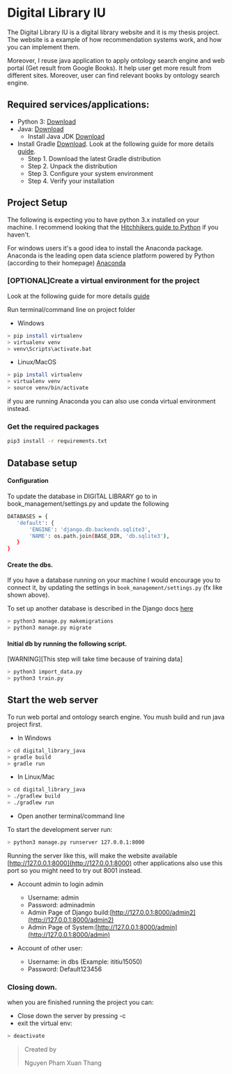 # Digital Library IU

The Digital Library IU is a digital library website and it is my thesis project.
The website is a example of how recommendation systems work, and how you can implement them.

Moreover, I reuse java application to apply ontology search engine and web portal
(Get result from Google Books). It help user get more result from different sites.
Moreover, user can find relevant books by ontology search engine.

## Required services/applications:

* Python 3: [Download](https://www.python.org/Downloads/) 
* Java: [Download](https://www.java.com/en/Download/)
    * Install Java JDK [Download](https://www.oracle.com/technetwork/java/javase/Downloads/jdk8-Downloads-2133151.html)
* Install Gradle [Download](https://gradle.org/releases/).
Look at the following guide for more details 
    [guide](https://youtu.be/_XcO_BujfeQ).
    * Step 1. Download the latest Gradle distribution
    * Step 2. Unpack the distribution
    * Step 3. Configure your system environment
    * Step 4. Verify your installation
    
## Project Setup

The following is expecting you to have python 3.x installed on your machine. I recommend
 looking that the [Hitchhikers guide to Python](http://docs.python-guide.org/en/latest/) if you 
 haven't.
 
 For windows users it's a good idea to install the Anaconda package. Anaconda is the leading open 
 data science platform powered by Python (according to their homepage) [Anaconda](https://www.continuum.io/Downloads)
 
### [OPTIONAL]Create a virtual environment for the project 

Look at the following guide for more details [guide](http://docs.python-guide.org/en/latest/dev/virtualenvs/#virtualenvironments-ref)

Run terminal/command line on project folder

* Windows

```bash
> pip install virtualenv
> virtualenv venv
> venv\Scripts\activate.bat
```

* Linux/MacOS

```bash
> pip install virtualenv
> virtualenv venv
> source venv/bin/activate
```

if you are running Anaconda you can also use conda virtual environment instead.

### Get the required packages

```bash
pip3 install -r requirements.txt
```

## Database setup

#### Configuration

To update the database in DIGITAL LIBRARY go to in book_management/settings.py 
and update the following 

```bash
DATABASES = {
   'default': {
       'ENGINE': 'django.db.backends.sqlite3',
       'NAME': os.path.join(BASE_DIR, 'db.sqlite3'),
   }
}
```

#### Create the dbs. 

If you have a database running on your machine I would encourage 
you to connect it, by updating the settings in `book_management/settings.py` (fx like shown above). 

To set up another database is described in the Django docs [here](https://docs.djangoproject.com/en/2.0/ref/databases/)

```bash
> python3 manage.py makemigrations
> python3 manage.py migrate
```

#### Initial db by running the following script. 

[WARNING][This step will take time because of training data]

```bash
> python3 import_data.py
> python3 train.py
```

## Start the web server

 To run web portal and ontology search engine.
 You mush build and run java project first.
 
 * In Windows
 
 ```bash
> cd digital_library_java
> gradle build
> gradle run
```

* In Linux/Mac

 ```bash
> cd digital_library_java
> ./gradlew build
> ./gradlew run
```

 * Open another terminal/command line

 To start the development server run:
 
```bash
> python3 manage.py runserver 127.0.0.1:8000
```

Running the server like this, will make the website available 
[http://127.0.0.1:8000](http://127.0.0.1:8000) other applications also use this port
so you might need to try out 8001 instead.

* Account admin to login admin

    * Username: admin
    * Password: adminadmin
    * Admin Page of Django build:[http://127.0.0.1:8000/admin2](http://127.0.0.1:8000/admin2)
    * Admin Page of System:[http://127.0.0.1:8000/admin](http://127.0.0.1:8000/admin)
    
* Account of other user:

    * Username: in dbs (Example: ititiu15050)
    * Password: Default123456

### Closing down.

when you are finished running the project you can:

* Close down the server by pressing <CLTR>-c  
* exit the virtual env:

```bash
> deactivate
```

> Created by
>
> Nguyen Pham Xuan Thang